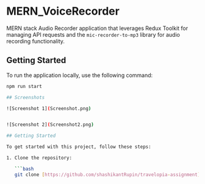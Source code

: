 # MERN_VoiceRecorder

MERN stack Audio Recorder application that leverages Redux Toolkit for managing API requests and the `mic-recorder-to-mp3` library for audio recording functionality.

## Getting Started

To run the application locally, use the following command:

```bash
npm run start

## Screenshots

![Screenshot 1](Screenshot.png)


![Screenshot 2](Screenshot2.png)

## Getting Started

To get started with this project, follow these steps:

1. Clone the repository:

   ```bash
   git clone [https://github.com/shashikantRupin/travelopia-assignment]
